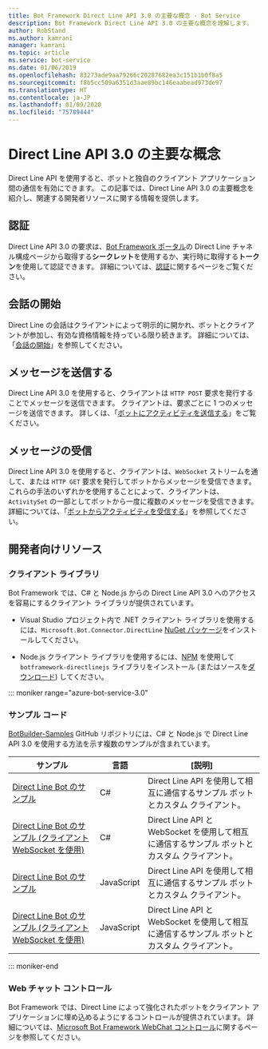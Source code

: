```yaml
---
title: Bot Framework Direct Line API 3.0 の主要な概念 - Bot Service
description: Bot Framework Direct Line API 3.0 の主要な概念を理解します。
author: RobStand
ms.author: kamrani
manager: kamrani
ms.topic: article
ms.service: bot-service
ms.date: 01/06/2019
ms.openlocfilehash: 83273ade9aa79266c20287682ea3c151b1b0f8a5
ms.sourcegitcommit: f8b5cc509a6351d3aae89bc146eaabead973de97
ms.translationtype: HT
ms.contentlocale: ja-JP
ms.lasthandoff: 01/09/2020
ms.locfileid: "75789444"
---
```

# <a name="key-concepts-in-direct-line-api-30"></a>Direct Line API 3.0 の主要な概念

Direct Line API を使用すると、ボットと独自のクライアント アプリケーション間の通信を有効にできます。 この記事では、Direct Line API 3.0 の主要概念を紹介し、関連する開発者リソースに関する情報を提供します。

## <a name="authentication"></a>認証

Direct Line API 3.0 の要求は、<a href="https://dev.botframework.com/" target="_blank">Bot Framework ポータル</a>の Direct Line チャネル構成ページから取得する**シークレット**を使用するか、実行時に取得する**トークン**を使用して認証できます。 詳細については、[認証](bot-framework-rest-direct-line-3-0-authentication.md)に関するページをご覧ください。

## <a name="starting-a-conversation"></a>会話の開始

Direct Line の会話はクライアントによって明示的に開かれ、ボットとクライアントが参加し、有効な資格情報を持っている限り続きます。 詳細については、「[会話の開始](bot-framework-rest-direct-line-3-0-start-conversation.md)」を参照してください。

## <a name="sending-messages"></a>メッセージを送信する

Direct Line API 3.0 を使用すると、クライアントは `HTTP POST` 要求を発行することでメッセージを送信できます。 クライアントは、要求ごとに 1 つのメッセージを送信できます。 詳しくは、「[ボットにアクティビティを送信する](bot-framework-rest-direct-line-3-0-send-activity.md)」をご覧ください。

## <a name="receiving-messages"></a>メッセージの受信

Direct Line API 3.0 を使用すると、クライアントは、`WebSocket` ストリームを通して、または `HTTP GET` 要求を発行してボットからメッセージを受信できます。 これらの手法のいずれかを使用することによって、クライアントは、`ActivitySet` の一部としてボットから一度に複数のメッセージを受信できます。 詳細については、「[ボットからアクティビティを受信する](bot-framework-rest-direct-line-3-0-receive-activities.md)」を参照してください。

## <a name="developer-resources"></a>開発者向けリソース

### <a name="client-libraries"></a>クライアント ライブラリ

Bot Framework では、C# と Node.js からの Direct Line API 3.0 へのアクセスを容易にするクライアント ライブラリが提供されています。 

- Visual Studio プロジェクト内で .NET クライアント ライブラリを使用するには、`Microsoft.Bot.Connector.DirectLine` <a href="https://www.nuget.org/packages/Microsoft.Bot.Connector.DirectLine" target="_blank">NuGet パッケージ</a>をインストールしてください。 

- Node.js クライアント ライブラリを使用するには、<a href="https://www.npmjs.com/package/botframework-directlinejs" target="_blank">NPM</a> を使用して `botframework-directlinejs` ライブラリをインストール (またはソースを<a href="https://github.com/Microsoft/BotFramework-DirectLineJS" target="_blank">ダウンロード</a>) してください。

::: moniker range="azure-bot-service-3.0"

### <a name="sample-code"></a>サンプル コード

<a href="https://github.com/Microsoft/BotBuilder-Samples/tree/v3-sdk-samples" target="_blank">BotBuilder-Samples</a> GitHub リポジトリには、C# と Node.js で Direct Line API 3.0 を使用する方法を示す複数のサンプルが含まれています。

| サンプル | 言語 | [説明] |
|----|----|----|
| <a href="https://github.com/Microsoft/BotBuilder-Samples/tree/v3-sdk-samples/CSharp/core-DirectLine" target="_blank">Direct Line Bot のサンプル</a> | C# | Direct Line API を使用して相互に通信するサンプル ボットとカスタム クライアント。 |
| <a href="https://github.com/Microsoft/BotBuilder-Samples/tree/v3-sdk-samples/CSharp/core-DirectLineWebSockets" target="_blank">Direct Line Bot のサンプル (クライアント WebSocket を使用)</a> | C# | Direct Line API と WebSocket を使用して相互に通信するサンプル ボットとカスタム クライアント。 |
| <a href="https://github.com/Microsoft/BotBuilder-Samples/tree/v3-sdk-samples/Node/core-DirectLine" target="_blank">Direct Line Bot のサンプル</a> | JavaScript | Direct Line API を使用して相互に通信するサンプル ボットとカスタム クライアント。 |
| <a href="https://github.com/Microsoft/BotBuilder-Samples/tree/v3-sdk-samples/Node/core-DirectLineWebSockets" target="_blank">Direct Line Bot のサンプル (クライアント WebSocket を使用)</a> | JavaScript | Direct Line API と WebSocket を使用して相互に通信するサンプル ボットとカスタム クライアント。 |

::: moniker-end

### <a name="web-chat-control"></a>Web チャット コントロール 

Bot Framework では、Direct Line によって強化されたボットをクライアント アプリケーションに埋め込めるようにするコントロールが提供されています。 詳細については、<a href="https://github.com/Microsoft/BotFramework-WebChat" target="_blank">Microsoft Bot Framework WebChat コントロール</a>に関するページを参照してください。
